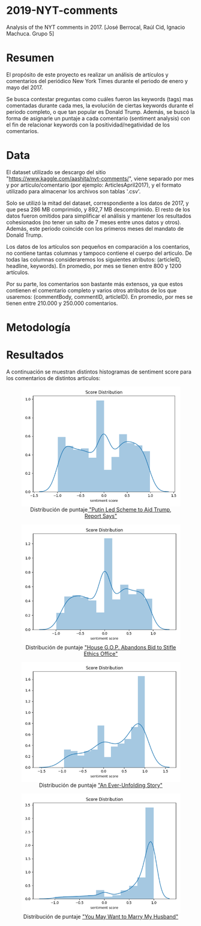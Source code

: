 # 2019-NYT-comments
Analysis of the NYT comments in 2017. [José Berrocal, Raúl Cid, Ignacio Machuca. Grupo 5]

# Resumen
El propósito de este proyecto es realizar un análisis de artículos y comentarios del periódico New York Times durante el periodo de enero y mayo del 2017. 

Se busca contestar preguntas como cuáles fueron las keywords (tags) mas comentadas durante cada mes, la evolución de ciertas keywords durante el periodo completo, o que tan popular es Donald Trump. 
Además, se buscó la forma de asignarle un puntaje a cada comentario (sentiment analysis) con el fin de relacionar keywords con la positividad/negatividad de los comentarios.

# Data
El dataset utilizado se descargo del sitio "https://www.kaggle.com/aashita/nyt-comments/", viene separado por mes y por artículo/comentario (por ejemplo: ArticlesApril2017), y el formato utilizado para almacenar los archivos son tablas '.csv'. 


Solo se utilizó la mitad del dataset, correspondiente a los datos de 2017, y que pesa 286 MB comprimido, y 892,7 MB descomprimido. El resto de los datos fueron omitidos para simplificar el análisis y mantener los resultados cohesionados (no tener un salto de 7 meses entre unos datos y otros). Además, este periodo coincide con los primeros meses del mandato de Donald Trump.


Los datos de los artículos son pequeños en comparación a los coentarios, no contiene tantas columnas y tampoco contiene el cuerpo del articulo. De todas las columnas consideraremos los siguientes atributos: (articleID, headline, keywords). En promedio, por mes se tienen entre 800 y 1200 artículos.


Por su parte, los comentarios son bastante más extensos, ya que estos contienen el comentario completo y varios otros atributos de los que usaremos: (commentBody, commentID, articleID). En promedio, por mes se tienen entre 210.000 y 250.000 comentarios.

# Metodología

# Resultados
A continuación se muestran distintos histogramas de sentiment score para los comentarios de distintos articulos:

<figure>
<img src="graficos/putin.png"
     alt="Sentiment Score putin"
     class="center"
     style="float: left; margin-right: 5px;" />
 
<figcaption><p style="text-align: center;">Distribución de puntaje<a href="https://www.nytimes.com/2017/01/06/us/politics/donald-trump-wall-hack-russia.html"> "Putin Led Scheme to Aid Trump, Report Says"</a></p></figcaption>   
</figure>
</figure>
<figure>
<img src="graficos/politics.png"
     alt="Sentiment Score House G.O.P. Abandons Bid to Stifle Ethics Office"
     class="center"
     style="float: left; margin-right: 5px;" />
 
<figcaption><p style="text-align: center;">Distribución de puntaje <a href="https://www.nytimes.com/2017/01/03/us/politics/trump-house-ethics-office.html">"House G.O.P. Abandons Bid to Stifle Ethics Office"</a></p></figcaption>   
</figure>
<figure>
<img src="graficos/travel.png"
     alt="Sentiment Score travel"
     class="center"
     style="float: left; margin-right: 5px;" />
 
<figcaption><p style="text-align: center;">Distribución de puntaje <a href="https://www.nytimes.com/2017/04/01/travel/vancouver-british-columbia-canada-unfolding-story-culture.html">"An Ever-Unfolding Story"</a></p></figcaption>   
</figure>

<figure>
<img src="graficos/husband.png"
     alt="Sentiment Score husband"
     class="center"
     style="float: left; margin-right: 5px;" />
 
<figcaption><p style="text-align: center;">Distribución de puntaje <a href="https://www.nytimes.com/2017/03/03/style/modern-love-you-may-want-to-marry-my-husband.html">"You May Want to Marry My Husband"</a></p></figcaption>   
</figure>